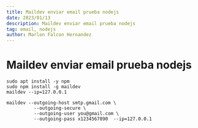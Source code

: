 ```yaml
---
title: Maildev enviar email prueba nodejs
date: 2023/01/13
description: Maildev enviar email prueba nodejs
tag: email, nodejs
author: Marlon Falcon Hernandez
---
```


# Maildev enviar email prueba nodejs

```
sudo apt install -y npm
sudo npm install -g maildev
maildev --ip=127.0.0.1
```

```
maildev --outgoing-host smtp.gmail.com \
          --outgoing-secure \
          --outgoing-user you@gmail.com \
          --outgoing-pass x1234567890  --ip=127.0.0.1
```